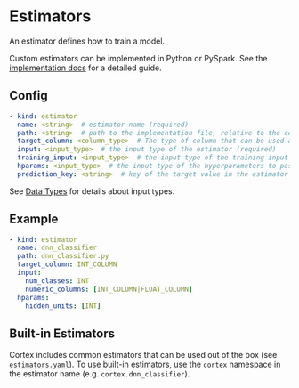 # Estimators

An estimator defines how to train a model.

Custom estimators can be implemented in Python or PySpark. See the [implementation docs](estimators.md) for a detailed guide.

## Config

```yaml
- kind: estimator
  name: <string>  # estimator name (required)
  path: <string>  # path to the implementation file, relative to the cortex root (default: implementations/estimators/<name>.py)
  target_column: <column_type>  # The type of column that can be used as a target (ambiguous types like INT_COLUMN|FLOAT_COLUMN are supported) (required)
  input: <input_type>  # the input type of the estimator (required)
  training_input: <input_type>  # the input type of the training input to the estimator (optional)
  hparams: <input_type>  # the input type of the hyperparameters to pass into the estimator, which may not contain column types (optional)
  prediction_key: <string>  # key of the target value in the estimator's exported predict outputs (default: "class_ids" for INT_COLUMN and STRING_COLUMN targets, "predictions" otherwise)
```

See [Data Types](data-types.md) for details about input types.

## Example

```yaml
- kind: estimator
  name: dnn_classifier
  path: dnn_classifier.py
  target_column: INT_COLUMN
  input:
    num_classes: INT
    numeric_columns: [INT_COLUMN|FLOAT_COLUMN]
  hparams:
    hidden_units: [INT]
```

## Built-in Estimators

Cortex includes common estimators that can be used out of the box (see <!-- CORTEX_VERSION_MINOR -->[`estimators.yaml`](https://github.com/cortexlabs/cortex/blob/master/pkg/estimators/estimators.yaml)). To use built-in estimators, use the `cortex` namespace in the estimator name (e.g. `cortex.dnn_classifier`).
